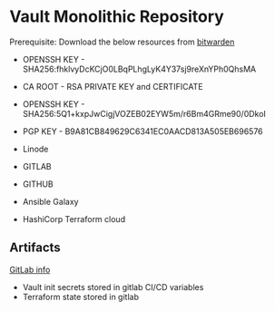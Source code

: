 # Vault Monolithic Repository

Prerequisite: Download the below resources from [bitwarden](ansible/tasks/011-bw.yml)

- OPENSSH KEY - SHA256:fhklvyDcKCjO0LBqPLhgLyK4Y37sj9reXnYPh0QhsMA
- CA ROOT - RSA PRIVATE KEY and CERTIFICATE

- OPENSSH KEY - SHA256:5Q1+kxpJwCigjVOZEB02EYW5m/r6Bm4GRme90/0DkoI
- PGP KEY - B9A81CB849629C6341EC0AACD813A505EB696576

- Linode
- GITLAB
- GITHUB
- Ansible Galaxy
- HashiCorp Terraform cloud

## Artifacts

[GitLab info](ansible/vars/gitlab_artifacts.yml)

- Vault init secrets stored in gitlab CI/CD variables
- Terraform state stored in gitlab
